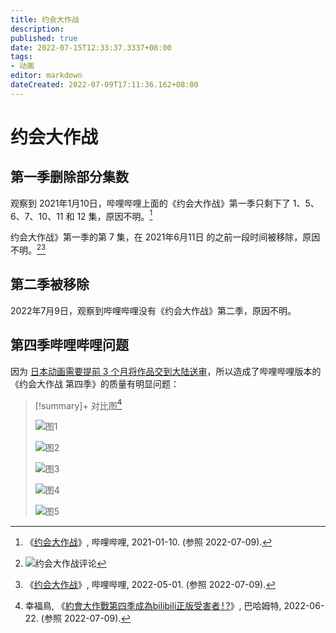 ```yaml
---
title: 约会大作战
description:
published: true
date: 2022-07-15T12:33:37.3337+08:00
tags:
- 动画
editor: markdown
dateCreated: 2022-07-09T17:11:36.162+08:00
---
```


# 约会大作战

## 第一季删除部分集数

观察到 2021年1月10日，哔哩哔哩上面的《约会大作战》第一季只剩下了 1、5、6、7、10、11 和 12 集，原因不明。[^20210110]

[^20210110]: 《[约会大作战](https://web.archive.org/web/20210110072025/https://www.bilibili.com/bangumi/play/ss4188/)》, 哔哩哔哩, 2021-01-10. (参照 2022-07-09).

约会大作战》第一季的第 7 集，在 2021年6月11日 的之前一段时间被移除，原因不明。[^image][^20220501]

[^image]: ![约会大作战评论](https://s3.tebi.io/ggame/video/约会大作战/约会大作战评论.webp)

[^20220501]: 《[约会大作战](https://web.archive.org/web/20220501013605/https://www.bilibili.com/bangumi/play/ss4188/)》, 哔哩哔哩, 2022-05-01. (参照 2022-07-09).

## 第二季被移除

2022年7月9日，观察到哔哩哔哩没有《约会大作战》第二季，原因不明。

## 第四季哔哩哔哩问题

因为 [日本动画需要提前 3 个月将作品交到大陆送审](/video/2021日本动画制作计划被改变.md)，所以造成了哔哩哔哩版本的《约会大作战 第四季》的质量有明显问题：

> [!summary]+ 对比图[^5491356]
>
> ![图1](https://s3.tebi.io/ggame/video/约会大作战/1.jpg)
>
> ![图2](https://s3.tebi.io/ggame/video/约会大作战/2.jpg)
>
> ![图3](https://s3.tebi.io/ggame/video/约会大作战/3.jpg)
>
> ![图4](https://s3.tebi.io/ggame/video/约会大作战/4.jpg)
>
> ![图5](https://s3.tebi.io/ggame/video/约会大作战/5.jpg)

[^5491356]: 幸福鳥, 《[約會大作戰第四季成為bilibili正版受害者 ! ?](https://web.archive.org/web/20220709100132/https://home.gamer.com.tw/artwork.php?sn=5491356)》, 巴哈姆特, 2022-06-22. (参照 2022-07-09).
